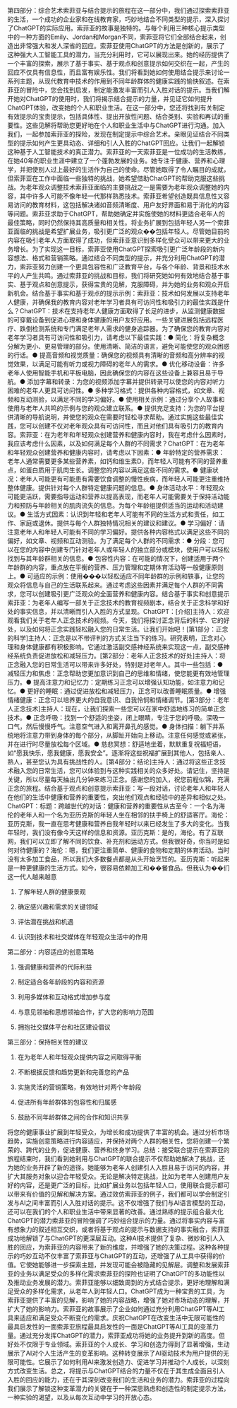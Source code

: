 第四部分：综合艺术索菲亚与结合提示的旅程在这一部分中，我们通过探索索菲亚的生活，一个成功的企业家和在线教育家，巧妙地结合不同类型的提示，深入探讨了ChatGPT的实际应用。索菲亚的故事是独特的。与每个利用三种核心提示类型中的一种方面的Emily、Jordan和Morgan不同，索菲亚将它们全部结合起来，创造出非常强大和发人深省的回应。索菲亚使用ChatGPT的方法是创新的，展示了这种强大人工智能工具的潜力，当充分利用时，它可以展现出来。她的经历提供了一个丰富的探索，展示了基于事实、基于观点和创意提示如何交织在一起，产生的回应不仅具有信息性，而且富有娱乐性。我们将看到她如何使用结合提示来讨论一系列主题，从现代教育中技术的作用到不同年龄群体的健康实践的愉快叙述。在索菲亚的冒险中，您会找到启发，制定能激发丰富而引人入胜对话的提示。当我们解开她对ChatGPT的使用时，我们将揭示结合提示的力量，并见证它如何提升ChatGPT体验，改变她的个人和职业生活。在这一部分中，您还将找到有关制定有效提示的宝贵提示，包括具体性、提出开放性问题、结合类别、实验和再试的重要性。这些见解将帮助您更好地在个人和职业生活中与ChatGPT进行沟通。加入我们，一起参加索菲亚的探险，发现在制定提示中综合艺术。亲眼见证结合不同类型的提示如何产生更具动态、详细和引人入胜的ChatGPT回应。让我们一起解锁这种基于人工智能技术的真正潜力。索菲亚的一天索菲亚是一位成功的生活教练，在她40年的职业生涯中建立了一个蓬勃发展的业务。她专注于健康、营养和心理学，并把使别人过上最好的生活作为自己的使命。尽管她取得了令人瞩目的成就，但索菲亚在工作中面临一些独特的挑战，她希望借助ChatGPT的帮助克服这些挑战。为老年观众调整技术索菲亚面临的主要挑战之一是需要为老年观众调整她的内容，其中许多人可能不像年轻一代那样熟悉技术。索菲亚希望创造既具信息性又容易访问的教育材料，这包括解决诸如音频清晰度、用户友好界面和易于消化的内容等问题。索菲亚求助于ChatGPT，帮助她确定并实施使她的材料更适合老年人的最佳策略，同时仍然保持其高质量和相关性。将业务扩展到包括年轻人另一个索菲亚面临的挑战是希望扩展业务，吸引更广泛的观众��包括年轻人。尽管她目前的内容在吸引老年人方面取得了成功，但索菲亚意识到多样化受众可以带来更大的业务增长。为了实现这一目标，索菲亚使用ChatGPT探索吸引更广泛年龄段的新内容想法、格式和营销策略。通过结合不同类型的提示，并充分利用ChatGPT的潜力，索菲亚努力创建一个更具包容性和广泛教育平台，与各个年龄、背景和技术水平的人产生共鸣。通过索菲亚的挑战和目标，我们将研究她如何有效地结合基于事实、基于观点和创意提示，获得宝贵的见解，克服障碍，并为她的业务和观众开启新机会。结合基于事实和基于观点的提示示例：索菲亚：技术如何发展以支持老年人健康，并确保我的教育内容对老年学习者具有可访问性和吸引力的最佳实践是什么？ChatGPT：技术在支持老年人健康方面取得了长足的进步，从监测健康数据的可穿戴设备到促进心理和身体健康的用户友好应用。一些关键进展包括远程医疗、跌倒检测系统和专门满足老年人需求的健身追踪器。为了确保您的教育内容对老年学习者具有可访问性和吸引力，请考虑以下最佳实践：● 简化：将复杂概念分解为更小、更易管理的部分。使用清晰、简洁的语言，避免可能使您的观众困惑的行话。● 提高音频和视觉质量：确保您的视频具有清晰的音频和高分辨率的视觉效果，以满足可能有听力或视力障碍的老年人的需求。● 优化移动设备：许多老年人使用智能手机和平板电脑，因此确保您的内容在这些设备上兼容且易于导航。● 添加字幕和转录：为您的视频添加字幕并提供转录可以使您的内容对听力困难的老年人更具可访问性。● 多种学习格式：提供各种内容格式，如文章、视频和互动测验，以满足不同的学习偏好。● 使用相关示例：通过分享个人故事和使用与老年人共鸣的示例与您的观众建立联系。● 提供充足支持：为您的平台提供清晰的导航说明，并使您的观众在需要时轻松寻求帮助。通过实施这些最佳实践，您可以创建不仅对老年观众具有可访问性，而且对他们具有吸引力的教育内容。索菲亚：在为老年和年轻观众创建营养和健康内容时，我在考虑什么因素时，我应该考虑什么因素，以及如何满足每个人群的不同需求？ChatGPT：在为老年和年轻观众创建营养和健康内容时，请考虑以下因素：● 年龄特定的营养需求：老年人通常需要更多某些营养素，如钙和维生素D，而年轻人可能有不同的营养重点，如蛋白质用于肌肉生长。调整您的内容以满足这些不同的需求。● 健康状况：老年人可能更有可能患有需要饮食调整的慢性疾病，而年轻人可能更注重维持整体健康。提供针对每个人群特定健康问题的信息。● 身体活动水平：年轻观众可能更活跃，需要指导运动和营养以提高表现，而老年人可能需要关于保持活动能力和预防与年龄相关的肌肉流失的信息。为每个年龄组提供适当的运动和活动建议。● 生活方式因素：认识到年轻和老年人可能有不同的生活方式和责任，如工作、家庭或退休。提供与每个人群独特情况相关的建议和建议。● 学习偏好：请注意老年人和年轻人可能有不同的学习偏好。提供各种内容格式以满足这些不同的偏好，如文章、视频和互动测验。为了满足每个人群的不同需求：● 分段：您可以在您的内容中创建专门针对老年人或年轻人的独立部分或模块，使用户可以轻松找到与其年龄群相关的信息。● 包容性内容：在可能的情况下，创建适用于两个年龄群的内容，重点放在平衡的营养、压力管理和定期体育活动等一般健康原则上。● 可适应的示例：使用���以轻松适应不同年龄群的示例和轶事，让您的观众将信息与自己的生活联系起来。通过考虑这些因素并满足每个人群的不同需求，您可以创建吸引更广泛观众的全面营养和健康内容。结合基于事实和创意提示索菲亚：为老年人编写一部关于正念技术的教育视频剧本，结合关于正念科学和好处的事实信息，并以清晰而引人入胜的方式呈现。ChatGPT：[介绍]主持人：欢迎观看我们关于老年人正念技术的视频。今天，我们将探讨正念背后的科学、它的好处，以及如何将正念实践轻松融入您的日常生活。让我们开始吧！[第1部分：正念的科学]主持人：正念是以不带评判的方式关注当下的练习。研究表明，正念对心理和身体健康都有积极影响。它通过激活副交感神经系统来实现这一点，副交感神经系统负责促进放松和减轻压力。[第2部分：老年人正念技术的好处]主持人：将正念融入您的日常生活可以带来许多好处，特别是对老年人。其中一些包括：● 减轻压力和焦虑：正念帮助您更加意识到自己的思维和情绪，使您能更有效地管理压力。● 提高注意力和记忆力：定期练习正念可以增强认知功能，如注意力和记忆。● 更好的睡眠：通过促进放松和减轻压力，正念可以改善睡眠质量。● 增强情绪健康：正念可以培养更大的自我意识、自我怜悯和情绪调节。[第3部分：老年人正念技术]主持人：现在，让我们探索一些您可以在家中舒适地练习的简单正念技术。● 正念呼吸：找到一个舒适的坐姿，闭上眼睛，专注于您的呼吸。深吸一口气，然后慢慢呼气。注意空气进入和离开鼻孔的感觉。● 身体扫描：躺下并系统地将注意力带到身体的每个部分，从脚趾开始向上移动。注意任何感觉或紧张，并在进行时尽量放松每个区域。● 慈悲冥想：舒适地坐着，默默重复祝福短语，如“愿我快乐，愿我健康，愿我安全”。逐渐将这些祝福扩展到其他人，包括亲人、熟人，甚至您认为具有挑战性的人。[第4部分：结论]主持人：通过将这些正念技术融入您的日常生活，您可以体验到与这种实践相关的众多好处。请记住，坚持是关键，所以尽量每天抽出几分钟来练习正念。感谢您的加入，祝您前程似锦，充满正念的旅程。结合基于观点和创意提示索菲亚：写一段对话，讨论老年人和年轻人在他们的生活中健康和营养的重要性，突出他们观点和经验中的差异和相似之处。ChatGPT：标题：跨越世代的对话：健康和营养的重要性从古至今：一个名为海伦的老年人和一个名为亚历克斯的年轻人坐在相邻的扶手椅上的舒适客厅。海伦：亚历克斯，我一直在思考健康和营养自我年轻时以来已经发生了多大的变化。当我年轻时，我们没有像今天这样的信息和资源。亚历克斯：是的，海伦。有了互联网，我们可以立即了解不同的饮食、补充剂和运动方式。但我很好奇，你当时是如何对待健康的？海伦：嗯，我们更注重简单、健康的食物和定期的体育活动。当时没有太多加工食品，所以我们大多数餐点都是从头开始烹饪的。亚历克斯：听起来是一种更健康的生活方式。如今，很容易依赖加工和��餐食品。但我认为��们这一代人越来越意

1.  了解年轻人群的健康景观

1.  确定感兴趣和需求的关键领域

1.  评估潜在挑战和机遇

1.  认识到技术和社交媒体在年轻观众生活中的作用

第二部分：内容适应的创意策略

1.  强调健康和营养的代际利益

1.  制定适合各年龄段的内容和资源

1.  利用多媒体和互动格式增加参与度

1.  与意见领袖和思想领袖合作，扩大您的影响力范围

1.  拥抱社交媒体平台和社区建设倡议

第三部分：保持相关性的建议

1.  在为老年人和年轻观众提供内容之间取得平衡

1.  不断根据反馈和趋势更新和完善您的产品

1.  实施灵活的营销策略，有效地针对两个年龄段

1.  促进所有年龄群体的包容性和归属感

1.  鼓励不同年龄群体之间的合作和知识共享

将您的健康事业扩展到年轻受众，为增长和成功提供了丰富的机会。通过分析市场趋势，实施创意策略进行内容适应，并保持对两个人群的相关性，您将创建一个繁荣的、跨代的业务，促进健康、营养和终身学习。总结：接受联合提示在索菲亚的旅程结束时，我们看到她利用与ChatGPT的联合提示不仅帮助她解决了挑战，还为她的业务开辟了新的途径。她能够为老年人创建引人入胜且易于访问的内容，并扩大其服务对象以迎合年轻受众。无论是解决特定挑战，比如为老年人创建用户友好的内容，还是更广泛的目标，比如扩展业务以包括年轻人口，使用联合提示都可以带来有价值的见解和解决方案。通过效仿索菲亚的例子，我们都可以学会制定引发与AI之间丰富而引人入胜对话的提示。这不仅增强了我们与AI语言模型的互动，还可以在我们的个人和职业生活中带来显著的改善。通过熟练的提示组合最大化ChatGPT的潜力索菲亚的冒险强调了巧妙组合提示的力量。通过将事实内容与富有想象力的叙述相互交织，或者将基于观点的提示与数据支持的事实融合，索菲亚成功地解锁了与ChatGPT的更深层互动。这种AI技术提供了复杂、微妙和引人入胜的回应，为索菲亚的内容带来了新的维度，并增强了她的决策过程。这种各种提示的巧妙互动不仅丰富了索菲亚与ChatGPT的互动，还增强了从工具中获得的价值。它使她能够进一步探索主题，并发现可能会被隐藏的见解层。调整和发展索菲亚的业务以满足受众的多样化需求索菲亚的探险也证明了ChatGPT的多功能性以及推动业务发展的潜力。索菲亚能够以细致周到的方式结合提示，更好地理解和满足受众的多样化需求，从老年人到年轻人口。ChatGPT成为一种宝贵的工具，为索菲亚提供了丰富的见解，影响了她的内容战略，增强了她对市场动态的理解，并扩大了她的影响力。索菲亚的故事展示了企业如何通过充分利用ChatGPT等AI工具来适应和满足受众不断变化的需求。庆祝ChatGPT在改变生活中无限可能性的最具启发性的一面索菲亚旅程最具启发性的一面是ChatGPT等AI工具的变革力量。通过充分发挥ChatGPT的潜力，索菲亚成功将她的业务提升到新的高度。但好处不仅限于专业领域。索菲亚的个人成长、学习和创造力得到了显著增强，生动展示了AI对个人生活产生的变革影响。这种转变展示了AI驱动技术为用户提供的无限可能性。它展示了如何利用AI来激发创造力、促进学习并推动个人成长，以深刻方式改变生活。总之，将提示与ChatGPT结合的力量不仅在于其生成全面且引人入胜的回应的能力，还在于其深刻改变我们的生活和业务的潜力。索菲亚的过程向我们展示了解锁这种变革潜力的关键在于一种深思熟虑和创造性的制定提示方法，一种实验的渴望，以及从每次互动中学习的开放心态。
